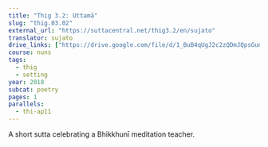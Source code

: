 ```yaml
---
title: "Thig 3.2: Uttamā"
slug: "thig.03.02"
external_url: "https://suttacentral.net/thig3.2/en/sujato"
translator: sujato
drive_links: ["https://drive.google.com/file/d/1_BuB4qUgJ2c2zQDmJQpsGun_LneF0q0K/view?usp=drivesdk"]
course: nuns
tags:
  - thig
  - setting
year: 2018
subcat: poetry
pages: 1
parallels:
  - thi-ap11
---
```


A short sutta celebrating a Bhikkhunī meditation teacher.
